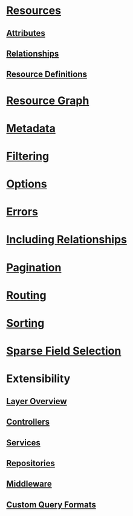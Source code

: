# [Resources](resources/index.md)
## [Attributes](resources/attributes.md)
## [Relationships](resources/relationships.md)
## [Resource Definitions](resources/resource-definitions.md)

# [Resource Graph](resource-graph.md)
# [Metadata](meta.md)
# [Filtering](filtering.md)
# [Options](options.md)
# [Errors](errors.md)
# [Including Relationships](including-relationships.md)
# [Pagination](pagination.md)
# [Routing](routing.md)
# [Sorting](sorting.md)
# [Sparse Field Selection](sparse-field-selection.md)

# Extensibility
## [Layer Overview](extensibility/layer-overview.md)
## [Controllers](extensibility/controllers.md)
## [Services](extensibility/services.md)
## [Repositories](extensibility/repositories.md)
## [Middleware](extensibility/middleware.md)
## [Custom Query Formats](extensibility/custom-query-formats.md)

